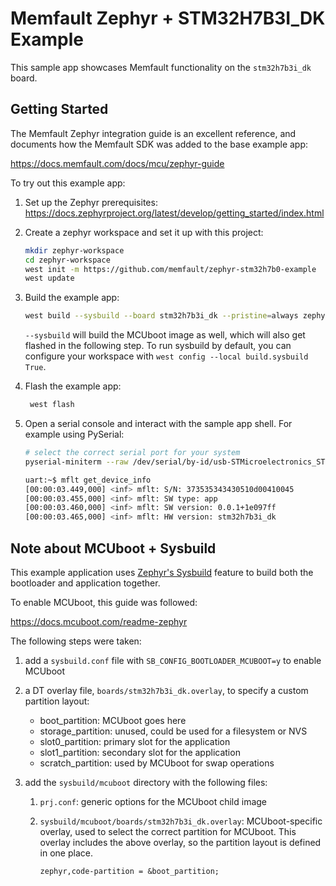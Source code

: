 # Memfault Zephyr + STM32H7B3I_DK Example

This sample app showcases Memfault functionality on the `stm32h7b3i_dk` board.

## Getting Started

The Memfault Zephyr integration guide is an excellent reference, and documents
how the Memfault SDK was added to the base example app:

https://docs.memfault.com/docs/mcu/zephyr-guide

To try out this example app:

1. Set up the Zephyr prerequisites: https://docs.zephyrproject.org/latest/develop/getting_started/index.html
2. Create a zephyr workspace and set it up with this project:

   ```bash
   mkdir zephyr-workspace
   cd zephyr-workspace
   west init -m https://github.com/memfault/zephyr-stm32h7b0-example
   west update
   ```

3. Build the example app:

   ```bash
   west build --sysbuild --board stm32h7b3i_dk --pristine=always zephyr-stm32h7b0-example
   ```

   `--sysbuild` will build the MCUboot image as well, which will also get
   flashed in the following step. To run sysbuild by default, you can configure
   your workspace with `west config --local build.sysbuild True`.

4. Flash the example app:

   ```bash
    west flash
   ```

5. Open a serial console and interact with the sample app shell. For example
   using PySerial:

   ```bash
   # select the correct serial port for your system
   pyserial-miniterm --raw /dev/serial/by-id/usb-STMicroelectronics_STLINK-V3_002000353331510933323639-if02 115200

   uart:~$ mflt get_device_info
   [00:00:03.449,000] <inf> mflt: S/N: 373535343430510d00410045
   [00:00:03.455,000] <inf> mflt: SW type: app
   [00:00:03.460,000] <inf> mflt: SW version: 0.0.1+1e097ff
   [00:00:03.465,000] <inf> mflt: HW version: stm32h7b3i_dk
   ```

## Note about MCUboot + Sysbuild

This example application uses [Zephyr's
Sysbuild](https://docs.zephyrproject.org/latest/build/sysbuild/index.html)
feature to build both the bootloader and application together.

To enable MCUboot, this guide was followed:

https://docs.mcuboot.com/readme-zephyr

The following steps were taken:

1. add a `sysbuild.conf` file with `SB_CONFIG_BOOTLOADER_MCUBOOT=y` to enable MCUboot
2. a DT overlay file, `boards/stm32h7b3i_dk.overlay`, to specify a custom partition layout:

   - boot_partition: MCUboot goes here
   - storage_partition: unused, could be used for a filesystem or NVS
   - slot0_partition: primary slot for the application
   - slot1_partition: secondary slot for the application
   - scratch_partition: used by MCUboot for swap operations

3. add the `sysbuild/mcuboot` directory with the following files:

   1. `prj.conf`: generic options for the MCUboot child image
   2. `sysbuild/mcuboot/boards/stm32h7b3i_dk.overlay`: MCUboot-specific overlay,
      used to select the correct partition for MCUboot. This overlay includes
      the above overlay, so the partition layout is defined in one place.

      ```devicetree
      zephyr,code-partition = &boot_partition;
      ```
